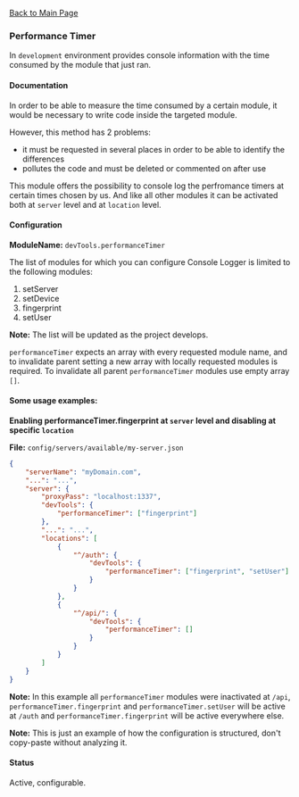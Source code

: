 [Back to Main Page](https://github.com/SorinGFS/access-proxy#configuration)

### Performance Timer

In `development` environment provides console information with the time consumed by the module that just ran.

#### Documentation

In order to be able to measure the time consumed by a certain module, it would be necessary to write code inside the targeted module.

However, this method has 2 problems:

-   it must be requested in several places in order to be able to identify the differences
-   pollutes the code and must be deleted or commented on after use

This module offers the possibility to console log the perfromance timers at certain times chosen by us. And like all other modules it can be activated both at `server` level and at `location` level.

#### Configuration

**ModuleName:** `devTools.performanceTimer`

The list of modules for which you can configure Console Logger is limited to the following modules:

1. setServer
1. setDevice
1. fingerprint
1. setUser

**Note:** The list will be updated as the project develops.

`performanceTimer` expects an array with every requested module name, and to invalidate parent setting a new array with locally requested modules is required. To invalidate all parent `performanceTimer` modules use empty array `[]`.

#### Some usage examples:

**Enabling performanceTimer.fingerprint at `server` level and disabling at specific `location`**

**File:** `config/servers/available/my-server.json`

```json
{
    "serverName": "myDomain.com",
    "...": "...",
    "server": {
        "proxyPass": "localhost:1337",
        "devTools": {
            "performanceTimer": ["fingerprint"]
        },
        "...": "...",
        "locations": [
            {
                "^/auth": {
                    "devTools": {
                        "performanceTimer": ["fingerprint", "setUser"]
                    }
                }
            },
            {
                "^/api/": {
                    "devTools": {
                        "performanceTimer": []
                    }
                }
            }
        ]
    }
}
```

**Note:** In this example all `performanceTimer` modules were inactivated at `/api`, `performanceTimer.fingerprint` and `performanceTimer.setUser` will be active at `/auth` and `performanceTimer.fingerprint` will be active everywhere else.

**Note:** This is just an example of how the configuration is structured, don't copy-paste without analyzing it.

#### Status

Active, configurable.
